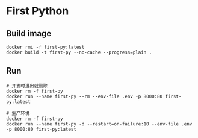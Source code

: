 # First Python


## Build image
```shell
docker rmi -f first-py:latest
docker build -t first-py --no-cache --progress=plain .
```

## Run
```shell
# 开发时退出就删除
docker rm -f first-py
docker run --name first-py --rm --env-file .env -p 8000:80 first-py:latest
```

```shell
# 生产环境
docker rm -f first-py
docker run --name first-py -d --restart=on-failure:10 --env-file .env -p 8000:80 first-py:latest
```


